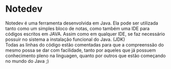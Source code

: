 # Notedev
Notedev é uma ferramenta desenvolvida em Java. Ela pode ser utilizada tanto como um simples bloco de notas, como também uma IDE para códigos escritos em JAVA.  Assim como em qualquer IDE, se faz necessário possuir no sistema a instalação funcional do Java. (JDK)  
Todas as linhas do código estão comentadas para que a compreenssão do mesmo possa se dar com facilidade, tanto por aqueles que já possuem conhecimento pleno na linguagen, quanto por outros que estão começando no mundo do Java ;)
